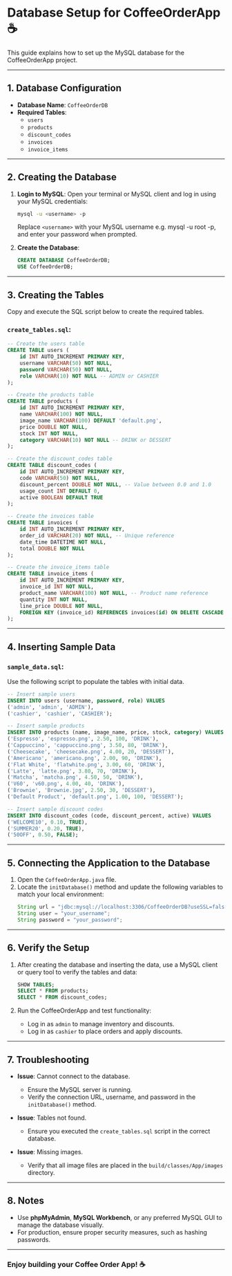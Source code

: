 # Database Setup for CoffeeOrderApp ☕

This guide explains how to set up the MySQL database for the CoffeeOrderApp project.

---

## **1. Database Configuration**
- **Database Name**: `CoffeeOrderDB`
- **Required Tables**:
  - `users`
  - `products`
  - `discount_codes`
  - `invoices`
  - `invoice_items`

---

## **2. Creating the Database**

1. **Login to MySQL**:
   Open your terminal or MySQL client and log in using your MySQL credentials:
   ```bash
   mysql -u <username> -p
   ```
   Replace `<username>` with your MySQL username e.g. mysql -u root -p, and enter your password when prompted.

2. **Create the Database**:
   ```sql
   CREATE DATABASE CoffeeOrderDB;
   USE CoffeeOrderDB;
   ```

---

## **3. Creating the Tables**

Copy and execute the SQL script below to create the required tables.

### `create_tables.sql`:
```sql
-- Create the users table
CREATE TABLE users (
    id INT AUTO_INCREMENT PRIMARY KEY,
    username VARCHAR(50) NOT NULL,
    password VARCHAR(50) NOT NULL,
    role VARCHAR(10) NOT NULL -- ADMIN or CASHIER
);

-- Create the products table
CREATE TABLE products (
    id INT AUTO_INCREMENT PRIMARY KEY,
    name VARCHAR(100) NOT NULL,
    image_name VARCHAR(100) DEFAULT 'default.png',
    price DOUBLE NOT NULL,
    stock INT NOT NULL,
    category VARCHAR(10) NOT NULL -- DRINK or DESSERT
);

-- Create the discount_codes table
CREATE TABLE discount_codes (
    id INT AUTO_INCREMENT PRIMARY KEY,
    code VARCHAR(50) NOT NULL,
    discount_percent DOUBLE NOT NULL, -- Value between 0.0 and 1.0
    usage_count INT DEFAULT 0,
    active BOOLEAN DEFAULT TRUE
);

-- Create the invoices table
CREATE TABLE invoices (
    id INT AUTO_INCREMENT PRIMARY KEY,
    order_id VARCHAR(20) NOT NULL, -- Unique reference
    date_time DATETIME NOT NULL,
    total DOUBLE NOT NULL
);

-- Create the invoice_items table
CREATE TABLE invoice_items (
    id INT AUTO_INCREMENT PRIMARY KEY,
    invoice_id INT NOT NULL,
    product_name VARCHAR(100) NOT NULL, -- Product name reference
    quantity INT NOT NULL,
    line_price DOUBLE NOT NULL,
    FOREIGN KEY (invoice_id) REFERENCES invoices(id) ON DELETE CASCADE
);
```

---

## **4. Inserting Sample Data**

### `sample_data.sql`:
Use the following script to populate the tables with initial data.

```sql
-- Insert sample users
INSERT INTO users (username, password, role) VALUES
('admin', 'admin', 'ADMIN'),
('cashier', 'cashier', 'CASHIER');

-- Insert sample products
INSERT INTO products (name, image_name, price, stock, category) VALUES
('Espresso', 'espresso.png', 2.50, 100, 'DRINK'),
('Cappuccino', 'cappuccino.png', 3.50, 80, 'DRINK'),
('Cheesecake', 'cheesecake.png', 4.00, 20, 'DESSERT'),
('Americano', 'americano.png', 2.00, 90, 'DRINK'),
('Flat White', 'flatwhite.png', 3.00, 60, 'DRINK'),
('Latte', 'latte.png', 3.80, 70, 'DRINK'),
('Matcha', 'matcha.png', 4.50, 50, 'DRINK'),
('V60', 'v60.png', 4.00, 40, 'DRINK'),
('Brownie', 'Brownie.jpg', 2.50, 30, 'DESSERT'),
('Default Product', 'default.png', 1.00, 100, 'DESSERT');

-- Insert sample discount codes
INSERT INTO discount_codes (code, discount_percent, active) VALUES
('WELCOME10', 0.10, TRUE),
('SUMMER20', 0.20, TRUE),
('50OFF', 0.50, FALSE);
```

---

## **5. Connecting the Application to the Database**

1. Open the `CoffeeOrderApp.java` file.
2. Locate the `initDatabase()` method and update the following variables to match your local environment:
   ```java
   String url = "jdbc:mysql://localhost:3306/CoffeeOrderDB?useSSL=false&serverTimezone=UTC";
   String user = "your_username";
   String password = "your_password";
   ```

---

## **6. Verify the Setup**

1. After creating the database and inserting the data, use a MySQL client or query tool to verify the tables and data:
   ```sql
   SHOW TABLES;
   SELECT * FROM products;
   SELECT * FROM discount_codes;
   ```

2. Run the CoffeeOrderApp and test functionality:
   - Log in as `admin` to manage inventory and discounts.
   - Log in as `cashier` to place orders and apply discounts.

---

## **7. Troubleshooting**

- **Issue**: Cannot connect to the database.
  - Ensure the MySQL server is running.
  - Verify the connection URL, username, and password in the `initDatabase()` method.

- **Issue**: Tables not found.
  - Ensure you executed the `create_tables.sql` script in the correct database.

- **Issue**: Missing images.
  - Verify that all image files are placed in the `build/classes/App/images` directory.

---

## **8. Notes**

- Use **phpMyAdmin**, **MySQL Workbench**, or any preferred MySQL GUI to manage the database visually.
- For production, ensure proper security measures, such as hashing passwords.

---

### Enjoy building your Coffee Order App! ☕
